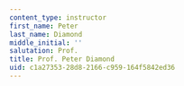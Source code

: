 ```yaml
---
content_type: instructor
first_name: Peter
last_name: Diamond
middle_initial: ''
salutation: Prof.
title: Prof. Peter Diamond
uid: c1a27353-28d8-2166-c959-164f5842ed36
---
```


